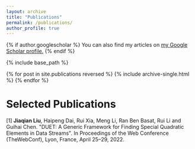 ```yaml
---
layout: archive
title: "Publications"
permalink: /publications/
author_profile: true
---
```


{% if author.googlescholar %}
  You can also find my articles on <u><a href="{{author.googlescholar}}">my Google Scholar profile</a>.</u>
{% endif %}

{% include base_path %}

{% for post in site.publications reversed %}
  {% include archive-single.html %}
{% endfor %}


# Selected Publications

[1] **Jiaqian Liu**, Haipeng Dai, Rui Xia, Meng Li, Ran Ben Basat, Rui Li and Guihai Chen. "DUET: A Generic Framework for Finding Special Quadratic Elements in Data Streams". In Proceedings of the Web Conference (TheWebConf), Lyon, France, April 25–29, 2022.
